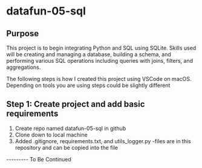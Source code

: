 # datafun-05-sql

## Purpose

This project is to begin integrating Python and SQL using SQLite.
Skills used will be creating and managing a database, building a schema, and performing various SQL operations including queries with joins, filters, and aggregations.

The following steps is how I created this project using VSCode on macOS. Depending on tools you are using steps could be slightly different

## Step 1: Create project and add basic requirements

1. Create repo named datafun-05-sql in github 
2. Clone down to local machine
3. Added .gitignore, requirements.txt, and utils_logger.py
-files are in this repository and can be copied into the file

--------- To Be Continued
